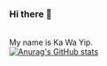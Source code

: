 ### Hi there 👋
<br>My name is Ka Wa Yip.<br>
[![Anurag's GitHub stats](https://github-readme-stats.vercel.app/api?username=kwyip)](https://github.com/anuraghazra/github-readme-stats)
<!--
**kwyip/kwyip** is a ✨ _special_ ✨ repository because its `README.md` (this file) appears on your GitHub profile.

Here are some ideas to get you started:

- 🔭 I’m currently working on ...
- 🌱 I’m currently learning ...
- 👯 I’m looking to collaborate on ...
- 🤔 I’m looking for help with ...
- 💬 Ask me about ...
- 📫 How to reach me: ...
- 😄 Pronouns: ...
- ⚡ Fun fact: ...
-->

